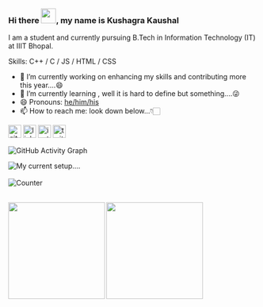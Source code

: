 ### Hi there <img src="https://raw.githubusercontent.com/MartinHeinz/MartinHeinz/master/wave.gif" width="30px">, my name is Kushagra Kaushal
I am a student and currently pursuing B.Tech in Information Technology (IT) at IIIT Bhopal. 

Skills: C++ / C / JS / HTML / CSS

- 🔭 I’m currently working on enhancing my skills and contributing more this year....😄 
- 🌱 I’m currently learning , well it is hard to define but something....😜 
- 😄 Pronouns: [he/him/his](https://pronoun.is/he)
- 📫 How to reach me: look down below...👇🏻

[<img src='https://www.iconsdb.com/icons/preview/gray/github-11-xxl.png' alt='github' height='26'>](https://github.com/kshgrk)  [<img src='https://www.iconsdb.com/icons/preview/gray/linkedin-4-xxl.png' alt='linkedin' height='26'>](https://www.linkedin.com/in/kushagra-kaushal/)  [<img src='https://www.iconsdb.com/icons/preview/gray/instagram-4-xxl.png' alt='instagram' height='26'>](https://www.instagram.com/kaushal._.kushagra911/)  [<img src='https://www.iconsdb.com/icons/preview/gray/twitter-4-xxl.png' alt='twitter' height='26'>](https://twitter.com/k_UGH_shagra)  

![GitHub Activity Graph](https://activity-graph.herokuapp.com/graph?username=kshgrk)  

![My current setup....](https://i.imgur.com/DoDtBRg.png)
<br/>
<br/>
![Counter](https://visitor-badge.glitch.me/badge?page_id=kshgrk.visitor-badge)




<!-- <a href='https://archiveprogram.github.com/'><img src='https://raw.githubusercontent.com/acervenky/animated-github-badges/master/assets/acbadge.gif' width='26' height='26'></a> <a href='https://docs.github.com/en/developers'><img src='https://raw.githubusercontent.com/acervenky/animated-github-badges/master/assets/devbadge.gif' width='26' height='26'></a> <a href='https://github.com/pricing'><img src='https://raw.githubusercontent.com/acervenky/animated-github-badges/master/assets/pro.gif' width='26' height='26'></a> <a href='https://stars.github.com/'><img src='https://raw.githubusercontent.com/acervenky/animated-github-badges/master/assets/starbadge.gif' width='26' height='26'></a> <a href='https://docs.github.com/en/github/supporting-the-open-source-community-with-github-sponsors'><img src='https://raw.githubusercontent.com/acervenky/animated-github-badges/master/assets/sponsorbadge.gif' width='26' height='26'></a> -->
<br>
<a href="https://github.com/anuraghazra/github-readme-stats">
  <img align="left" src="https://github-readme-stats.vercel.app/api?username=kshgrk&show_icons=true&theme=nightowl" height='195'/>
</a>
<a href="https://github.com/anuraghazra/github-readme-stats">
  <img align="left" src="https://github-readme-stats.vercel.app/api/top-langs/?username=kshgrk&theme=nightowl" height='195'/>
</a>


<!--![GitHub streak stats](https://github-readme-streak-stats.herokuapp.com/?user=kshgrk)--> 

